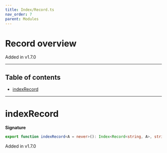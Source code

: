 ```yaml
---
title: Index/Record.ts
nav_order: 7
parent: Modules
---
```


# Record overview

Added in v1.7.0

---

<h2 class="text-delta">Table of contents</h2>

- [indexRecord](#indexrecord)

---

# indexRecord

**Signature**

```ts
export function indexRecord<A = never>(): Index<Record<string, A>, string, A> { ... }
```

Added in v1.7.0
